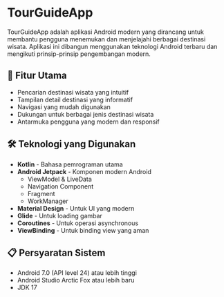 # TourGuideApp

TourGuideApp adalah aplikasi Android modern yang dirancang untuk membantu pengguna menemukan dan menjelajahi berbagai destinasi wisata. Aplikasi ini dibangun menggunakan teknologi Android terbaru dan mengikuti prinsip-prinsip pengembangan modern.

## 🚀 Fitur Utama

- Pencarian destinasi wisata yang intuitif
- Tampilan detail destinasi yang informatif
- Navigasi yang mudah digunakan
- Dukungan untuk berbagai jenis destinasi wisata
- Antarmuka pengguna yang modern dan responsif

## 🛠 Teknologi yang Digunakan

- **Kotlin** - Bahasa pemrograman utama
- **Android Jetpack** - Komponen modern Android
  - ViewModel & LiveData
  - Navigation Component
  - Fragment
  - WorkManager
- **Material Design** - Untuk UI yang modern
- **Glide** - Untuk loading gambar
- **Coroutines** - Untuk operasi asynchronous
- **ViewBinding** - Untuk binding view yang aman

## 📋 Persyaratan Sistem

- Android 7.0 (API level 24) atau lebih tinggi
- Android Studio Arctic Fox atau lebih baru
- JDK 17
